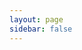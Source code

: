 ```yaml
---
layout: page
sidebar: false
---
```


<script setup lang="ts">
import { useData } from 'vitepress';

const elementScript = document.createElement('script');
elementScript.src = 'https://unpkg.com/@stoplight/elements/web-components.min.js';
document.head.appendChild(elementScript);

const elementStyle = document.createElement('link');
elementStyle.rel = 'stylesheet';
elementStyle.href = 'https://unpkg.com/@stoplight/elements/styles.min.css';
document.head.appendChild(elementStyle);

const { isDark } = useData();
let theme = 'light';
if (isDark.value) {
  theme = 'dark';
}
</script>

<style>
.TryItPanel {
   display: none;
}
</style>

<elements-api
apiDescriptionUrl="https://cdn.jsdelivr.net/gh/sysadminsmedia/homebox@main/docs/docs/api/openapi-2.0.json"
router="hash"
layout="responsive"
hideSchemas="true"
:data-theme="theme"
/>